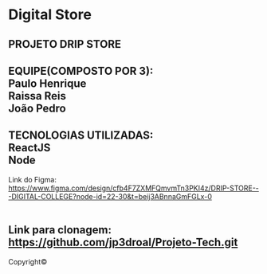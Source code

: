 # Digital Store

PROJETO DRIP STORE
------------------------------------------------
EQUIPE(COMPOSTO POR 3):<br/>
Paulo Henrique<br/>
Raissa Reis<br/>
João Pedro<br/>
-----------------------------------------------
TECNOLOGIAS UTILIZADAS:<br/>
ReactJS<br/>
Node<br/>
-----------------------------------------------
Link do Figma:<br/>
https://www.figma.com/design/cfb4F7ZXMFQmvmTn3PKI4z/DRIP-STORE---DIGITAL-COLLEGE?node-id=22-30&t=beij3ABnnaGmFGLx-0<br/><br/>

Link para clonagem:<br/>
https://github.com/jp3droal/Projeto-Tech.git
-----------------------------------------------



Copyright© 

